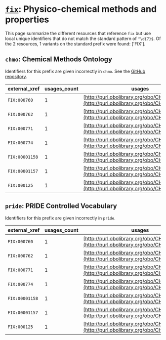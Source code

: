 # [`fix`](https://bioregistry.io/fix): Physico-chemical methods and properties

This page summarize the different resources that reference `fix`
but use local unique identifiers that do not match the standard pattern of
`^\d{7}$`. Of the 2 resources,
1 variants on the standard prefix were found: ['FIX'].

## `chmo`: Chemical Methods Ontology

Identifiers for this prefix are given incorrectly in `chmo`. See the [GitHub repository](https://github.com/rsc-ontologies/rsc-cmo).

| external_xref   |   usages_count | usages                                                                                     |
|-----------------|----------------|--------------------------------------------------------------------------------------------|
| `FIX:000760`    |              1 | [http://purl.obolibrary.org/obo/CHMO_0002141](http://purl.obolibrary.org/obo/CHMO_0002141) |
| `FIX:000762`    |              1 | [http://purl.obolibrary.org/obo/CHMO_0002142](http://purl.obolibrary.org/obo/CHMO_0002142) |
| `FIX:000771`    |              1 | [http://purl.obolibrary.org/obo/CHMO_0002143](http://purl.obolibrary.org/obo/CHMO_0002143) |
| `FIX:000774`    |              1 | [http://purl.obolibrary.org/obo/CHMO_0002144](http://purl.obolibrary.org/obo/CHMO_0002144) |
| `FIX:00001158`  |              1 | [http://purl.obolibrary.org/obo/CHMO_0002708](http://purl.obolibrary.org/obo/CHMO_0002708) |
| `FIX:00001157`  |              1 | [http://purl.obolibrary.org/obo/CHMO_0002709](http://purl.obolibrary.org/obo/CHMO_0002709) |
| `FIX:000125`    |              1 | [http://purl.obolibrary.org/obo/CHMO_0002713](http://purl.obolibrary.org/obo/CHMO_0002713) |

## `pride`: PRIDE Controlled Vocabulary

Identifiers for this prefix are given incorrectly in `pride`.

| external_xref   |   usages_count | usages                                                                                     |
|-----------------|----------------|--------------------------------------------------------------------------------------------|
| `FIX:000760`    |              1 | [http://purl.obolibrary.org/obo/CHMO_0002141](http://purl.obolibrary.org/obo/CHMO_0002141) |
| `FIX:000762`    |              1 | [http://purl.obolibrary.org/obo/CHMO_0002142](http://purl.obolibrary.org/obo/CHMO_0002142) |
| `FIX:000771`    |              1 | [http://purl.obolibrary.org/obo/CHMO_0002143](http://purl.obolibrary.org/obo/CHMO_0002143) |
| `FIX:000774`    |              1 | [http://purl.obolibrary.org/obo/CHMO_0002144](http://purl.obolibrary.org/obo/CHMO_0002144) |
| `FIX:00001158`  |              1 | [http://purl.obolibrary.org/obo/CHMO_0002708](http://purl.obolibrary.org/obo/CHMO_0002708) |
| `FIX:00001157`  |              1 | [http://purl.obolibrary.org/obo/CHMO_0002709](http://purl.obolibrary.org/obo/CHMO_0002709) |
| `FIX:000125`    |              1 | [http://purl.obolibrary.org/obo/CHMO_0002713](http://purl.obolibrary.org/obo/CHMO_0002713) |

